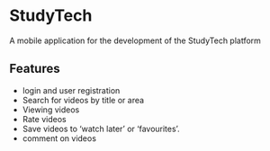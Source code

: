 # StudyTech
A mobile application for the development of the StudyTech platform

## Features
- login and user registration
- Search for videos by title or area
- Viewing videos
- Rate videos
- Save videos to ‘watch later’ or ‘favourites’.
- comment on videos
